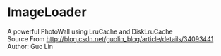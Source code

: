 # ImageLoader
A powerful PhotoWall using LruCache and DiskLruCache  
Source From http://blog.csdn.net/guolin_blog/article/details/34093441
Author: Guo Lin

